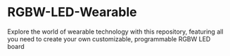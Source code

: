 # RGBW-LED-Wearable
 Explore the world of wearable technology with this repository, featuring all you need to create your own customizable, programmable RGBW LED board
